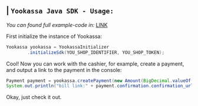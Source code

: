 ## | `Yookassa Java SDK - Usage:`
*You can found full example-code in:* [LINK](https://github.com/suuft/yookassa-java-sdk/tree/master/src/test/java/net/suuft/yookassa)

First initialize the instance of Yookassa:
```java
Yookassa yookassa = YookassaInitializer
        .initializeSdk(YOU_SHOP_IDENTIFIER, YOU_SHOP_TOKEN);
```

Cool! Now you can work with the cashier, for example, create a payment, and output a link to the payment in the console:

```java
Payment payment = yookassa.createPayment(new Amount(BigDecimal.valueOf(1), "EUR"), "Test Payment", "https://suuft.naifu.works");
System.out.println("bill link:" + payment.confirmation.confirmation_url);
```

Okay, just check it out.